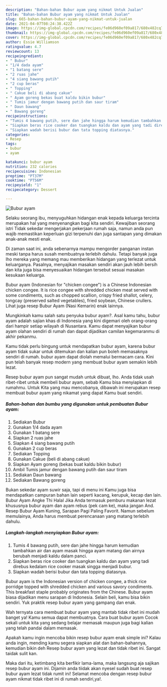 ```yaml
---
description: "Bahan-bahan Bubur ayam yang nikmat Untuk Jualan"
title: "Bahan-bahan Bubur ayam yang nikmat Untuk Jualan"
slug: 665-bahan-bahan-bubur-ayam-yang-nikmat-untuk-jualan
date: 2021-04-07T08:24:38.422Z
image: https://img-global.cpcdn.com/recipes/fe06d960ef09a817/680x482cq70/bubur-ayam-foto-resep-utama.jpg
thumbnail: https://img-global.cpcdn.com/recipes/fe06d960ef09a817/680x482cq70/bubur-ayam-foto-resep-utama.jpg
cover: https://img-global.cpcdn.com/recipes/fe06d960ef09a817/680x482cq70/bubur-ayam-foto-resep-utama.jpg
author: Essie Williamson
ratingvalue: 4.7
reviewcount: 13
recipeingredient:
- " Bubur"
- "1/4 dada ayam"
- "1 batang sere"
- "2 ruas jahe"
- "4 siang bawang putih"
- "2 cup beras"
- " Topping"
- " Cakue beli di abang cakue"
- " Ayam goreng bekas buat kaldu bikin bubur"
- " Tumis jamur dengan bawang putih dan saur tiram"
- " Daun bawang"
- " Bawang goreng"
recipeinstructions:
- "Tumis 4 bawang putih, sere dan jahe hingga harum kemudian tambahkan air dan ayam masak hingga ayam matang dan airnya berubah menjadi kaldu dalam panci."
- "Siapkan beras rice cooker dan tuangkan kaldu dan ayam yang tadi direbus kedalam rice cooker masak singga menjadi bubur."
- "Siapkan wadah berisi bubur dan tata topping diatasnya."
categories:
- Resep
tags:
- bubur
- ayam

katakunci: bubur ayam 
nutrition: 232 calories
recipecuisine: Indonesian
preptime: "PT37M"
cooktime: "PT56M"
recipeyield: "1"
recipecategory: Dessert

---
```



![Bubur ayam](https://img-global.cpcdn.com/recipes/fe06d960ef09a817/680x482cq70/bubur-ayam-foto-resep-utama.jpg)

Selaku seorang ibu, menyuguhkan hidangan enak kepada keluarga tercinta merupakan hal yang menyenangkan bagi kita sendiri. Kewajiban seorang istri Tidak sekedar mengerjakan pekerjaan rumah saja, namun anda pun wajib memastikan keperluan gizi terpenuhi dan juga santapan yang dimakan anak-anak mesti enak.

Di zaman  saat ini, anda sebenarnya mampu mengorder panganan instan meski tanpa harus susah membuatnya terlebih dahulu. Tetapi banyak juga lho mereka yang memang mau memberikan hidangan yang terlezat untuk keluarganya. Pasalnya, menyajikan masakan sendiri akan jauh lebih bersih dan kita juga bisa menyesuaikan hidangan tersebut sesuai masakan kesukaan keluarga. 

Bubur ayam (Indonesian for &#34;chicken congee&#34;) is a Chinese Indonesian chicken congee. It is rice congee with shredded chicken meat served with some condiments, such as chopped scallion, crispy fried shallot, celery, tongcay (preserved salted vegetables), fried soybean, Chinese crullers. Lihat juga resep Bubur Ayam (Nasi Kemarin) enak lainnya.

Mungkinkah kamu salah satu penyuka bubur ayam?. Asal kamu tahu, bubur ayam adalah sajian khas di Indonesia yang kini digemari oleh orang-orang dari hampir setiap wilayah di Nusantara. Kamu dapat menyajikan bubur ayam olahan sendiri di rumah dan dapat dijadikan camilan kegemaranmu di akhir pekanmu.

Kamu tidak perlu bingung untuk mendapatkan bubur ayam, karena bubur ayam tidak sukar untuk ditemukan dan kalian pun boleh memasaknya sendiri di rumah. bubur ayam dapat diolah memalui bermacam cara. Kini pun telah banyak resep modern yang membuat bubur ayam semakin lebih lezat.

Resep bubur ayam pun sangat mudah untuk dibuat, lho. Anda tidak usah ribet-ribet untuk membeli bubur ayam, sebab Kamu bisa menyiapkan di rumahmu. Untuk Kita yang mau mencobanya, dibawah ini merupakan resep membuat bubur ayam yang nikamat yang dapat Kamu buat sendiri.

<!--inarticleads1-->

##### Bahan-bahan dan bumbu yang digunakan untuk pembuatan Bubur ayam:

1. Sediakan  Bubur
1. Gunakan 1/4 dada ayam
1. Gunakan 1 batang sere
1. Siapkan 2 ruas jahe
1. Siapkan 4 siang bawang putih
1. Gunakan 2 cup beras
1. Sediakan  Topping
1. Gunakan  Cakue (beli di abang cakue)
1. Siapkan  Ayam goreng (bekas buat kaldu bikin bubur)
1. Ambil  Tumis jamur dengan bawang putih dan saur tiram
1. Sediakan  Daun bawang
1. Sediakan  Bawang goreng


Bukan sekedar ayam suwir saja, tapi di menu ini Kamu juga bisa mendapatkan campuran bahan lain seperti kacang, kerupuk, kecap dan lain. Bubur Ayam Angke Thi Halal Jika Anda termasuk pemburu makanan lezat khususnya bubur ayam dan ayam rebus (pek cam ke), maka jangan And. Resep Bubur Ayam Kuning, Sarapan Pagi Paling Favorit. Namun sebelum memulainya, Anda harus membuat perencanaan yang matang terlebih dahulu. 

<!--inarticleads2-->

##### Langkah-langkah menyiapkan Bubur ayam:

1. Tumis 4 bawang putih, sere dan jahe hingga harum kemudian tambahkan air dan ayam masak hingga ayam matang dan airnya berubah menjadi kaldu dalam panci.
1. Siapkan beras rice cooker dan tuangkan kaldu dan ayam yang tadi direbus kedalam rice cooker masak singga menjadi bubur.
1. Siapkan wadah berisi bubur dan tata topping diatasnya.


Bubur ayam is the Indonesian version of chicken congee, a thick rice porridge topped with shredded chicken and various savory condiments. This breakfast staple probably originates from the Chinese. Bubur ayam biasa dijadikan menu sarapan di Indonesia. Selain beli, kamu bisa bikin sendiri. Yuk praktik resep bubur ayam yang gampang dan enak. 

Wah ternyata cara membuat bubur ayam yang mantab tidak ribet ini mudah banget ya! Kamu semua dapat membuatnya. Cara buat bubur ayam Cocok sekali untuk kita yang sedang belajar memasak maupun juga bagi kalian yang telah pandai dalam memasak.

Apakah kamu ingin mencoba bikin resep bubur ayam enak simple ini? Kalau anda ingin, mending kamu segera siapkan alat dan bahan-bahannya, kemudian bikin deh Resep bubur ayam yang lezat dan tidak ribet ini. Sangat taidak sulit kan. 

Maka dari itu, ketimbang kita berfikir lama-lama, maka langsung aja sajikan resep bubur ayam ini. Dijamin anda tiidak akan nyesel sudah buat resep bubur ayam lezat tidak rumit ini! Selamat mencoba dengan resep bubur ayam nikmat tidak ribet ini di rumah sendiri,ya!.

